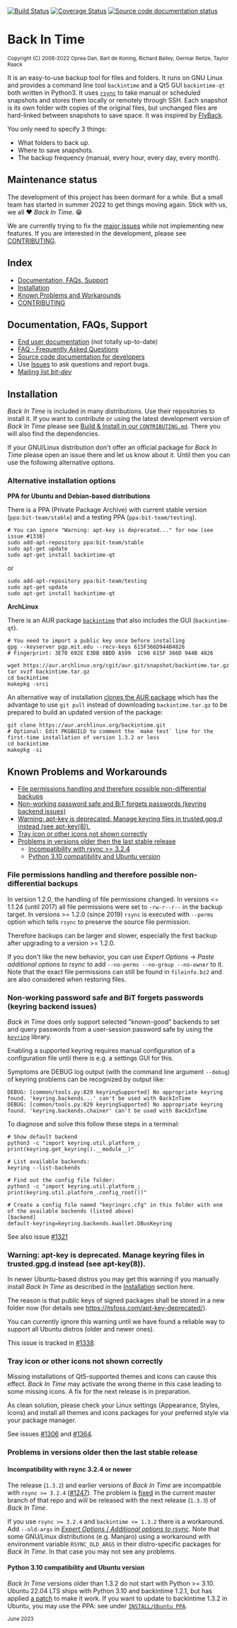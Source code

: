 [![Build Status](https://app.travis-ci.com/bit-team/backintime.svg?branch=master)](https://app.travis-ci.com/bit-team/backintime)
[![Coverage Status](https://coveralls.io/repos/github/bit-team/backintime/badge.svg?branch=master)](https://coveralls.io/github/bit-team/backintime?branch=master)
[![Source code documentation status](https://readthedocs.org/projects/backintime-dev/badge/?version=latest)](http://backintime.readthedocs.org/projects/backintime-dev/en/latest/?badge=latest)

# Back In Time
<sub>Copyright (C) 2008-2022 Oprea Dan, Bart de Koning, Richard Bailey,
Germar Reitze, Taylor Raack<sub>
 
It is an easy-to-use backup tool for files and folders.
It runs on GNU Linux and provides a command line tool `backintime` and a
Qt5 GUI `backintime-qt` both written in Python3. It uses 
[`rsync`](https://rsync.samba.org/) to take manual or scheduled snapshots and
stores them locally or remotely through SSH. Each snapshot is its own folder
with copies of the original files, but unchanged files are hard-linked between
snapshots to save space.
It was inspired by [FlyBack](https://en.wikipedia.org/wiki/FlyBack).

You only need to specify 3 things:

* What folders to back up.
* Where to save snapshots.
* The backup frequency (manual, every hour, every day, every month).

## Maintenance status

The development of this project has been dormant for a while. But a small team has started
in summer 2022 to get things moving again. Stick with us, we all ♥️ _Back In Time_. 😁

We are currently trying to fix the [major issues](https://github.com/bit-team/backintime/issues?q=is%3Aissue+is%3Aopen+label%3AHigh)
while not implementing new features. If you are interested in the development,
please see [CONTRIBUTING](CONTRIBUTING.md).

## Index

- [Documentation, FAQs, Support](#documentation-faqs-support)
- [Installation](#installation)
- [Known Problems and Workarounds](#known-problems-and-workarounds)
- [CONTRIBUTING](CONTRIBUTING.md)

## Documentation, FAQs, Support

 * [End user documentation](https://backintime.readthedocs.org/) (not totally up-to-date)
 * [FAQ - Frequently Asked Questions](FAQ.md)
 * [Source code documentation for developers](https://backintime-dev.readthedocs.org)
 * Use [Issues](https://github.com/bit-team/backintime/issues) to ask questions and report bugs.
 * [Mailing list _bit-dev_](https://mail.python.org/mailman3/lists/bit-dev.python.org/)

## Installation

_Back In Time_ is included in many distributions. Use their repositories to
install it. If you want to contribute or using the latest development version
of _Back In Time_ please see [Build & Install in our
`CONTRIBUTING.md`](CONTRIBUTING.md#build--install). There you will also find the
dependencies.

If your GNU/Linux distribution don't offer an official package for _Back In
Time_ please open an issue there and let us know about it. Until then you can
use the following alternative options.

### Alternative installation options

**PPA for Ubuntu and Debian-based distributions**

There is a PPA (Private Package Archive) with current stable version
(`ppa:bit-team/stable`) and a testing PPA (`ppa:bit-team/testing`).

    # You can ignore "Warning: apt-key is deprecated..." for now (see issue #1338)
    sudo add-apt-repository ppa:bit-team/stable
    sudo apt-get update
    sudo apt-get install backintime-qt

or

    sudo add-apt-repository ppa:bit-team/testing
    sudo apt-get update
    sudo apt-get install backintime-qt

**ArchLinux**

There is an AUR package
[`backintime`](https://aur.archlinux.org/packages/backintime) that also
includes the GUI (`backintime-qt`).

    # You need to import a public key once before installing
    gpg --keyserver pgp.mit.edu --recv-keys 615F366D944B4826
    # Fingerprint: 3E70 692E E3DB 8BDD A599  1C90 615F 366D 944B 4826

    wget https://aur.archlinux.org/cgit/aur.git/snapshot/backintime.tar.gz
    tar xvzf backintime.tar.gz
    cd backintime
    makepkg -srci

An alternative way of installation [clones the AUR
package](https://averagelinuxuser.com/install-aur-manually-helpers/) which has
the advantage to use `git pull` instead of downloading `backintime.tar.gz`
to be prepared to build an updated version of the package:

    git clone https://aur.archlinux.org/backintime.git
    # Optional: Edit PKGBUILD to comment the `make test` line for the first-time installation of version 1.3.2 or less
    cd backintime
    makepkg -si

## Known Problems and Workarounds
 - [File permissions handling and therefore possible non-differential backups](#file-permissions-handling-and-therefore-possible-non-differential-backups)
 - [Non-working password safe and BiT forgets passwords (keyring backend issues)](#non-working-password-safe-and-bit-forgets-passwords-keyring-backend-issues)
 - [Warning: apt-key is deprecated. Manage keyring files in trusted.gpg.d instead (see apt-key(8)).](#warning-apt-key-is-deprecated-manage-keyring-files-in-trustedgpgd-instead-see-apt-key8)
 - [Tray icon or other icons not shown correctly](#tray-icon-or-other-icons-not-shown-correctly)
 - [Problems in versions older then the last stable release](#problems-in-versions-older-then-the-last-stable-release)
   - [Incompatibility with rsync >= 3.2.4](#incompatibility-with-rsync-324-or-newer)
   - [Python 3.10 compatibility and Ubuntu version](#python-310-compatibility-and-ubuntu-version)

### File permissions handling and therefore possible non-differential backups

In version 1.2.0, the handling of file permissions changed.
In versions <= 1.1.24 (until 2017) all file permissions were set to `-rw-r--r--` in the backup target.
In versions >= 1.2.0 (since 2019) `rsync` is executed with `--perms` option which tells `rsync` to
preserve the source file permission.

Therefore backups can be larger and slower, especially the first backup after upgrading to a version >= 1.2.0.

If you don't like the new behavior, you can use _Expert Options_ -> _Paste additional options to rsync_
to add `--no-perms --no-group --no-owner` to it.
Note that the exact file permissions can still be found in `fileinfo.bz2` and are also considered when restoring
files.

### Non-working password safe and BiT forgets passwords (keyring backend issues)

_Back in Time_ does only support selected "known-good" backends
to set and query passwords from a user-session password safe by
using the [`keyring`](https://github.com/jaraco/keyring) library.

Enabling a supported keyring requires manual configuration of a configuration file until there is e.g. a settings GUI for this.

Symptoms are DEBUG log output (with the command line argument `--debug`) of keyring problems can be recognized by output like:

```
DEBUG: [common/tools.py:829 keyringSupported] No appropriate keyring found. 'keyring.backends...' can't be used with BackInTime
DEBUG: [common/tools.py:829 keyringSupported] No appropriate keyring found. 'keyring.backends.chainer' can't be used with BackInTime
```

To diagnose and solve this follow these steps in a terminal:

```
# Show default backend
python3 -c "import keyring.util.platform_; print(keyring.get_keyring().__module__)"

# List available backends:
keyring --list-backends 

# Find out the config file folder:
python3 -c "import keyring.util.platform_; print(keyring.util.platform_.config_root())"

# Create a config file named "keyringrc.cfg" in this folder with one of the available backends (listed above)
[backend]
default-keyring=keyring.backends.kwallet.DBusKeyring
```

See also issue [#1321](https://github.com/bit-team/backintime/issues/1321)

### Warning: apt-key is deprecated. Manage keyring files in trusted.gpg.d instead (see apt-key(8)).

In newer Ubuntu-based distros you may get this warning if you manually install _Back In Time_
as described in the [Installation](#installation) section here.

The reason is that public keys of signed packages shall be stored in a new folder now
(for details see https://itsfoss.com/apt-key-deprecated/).

You can currently ignore this warning until we have found a reliable way
to support all Ubuntu distros (older and newer ones).

This issue is tracked in [#1338](https://github.com/bit-team/backintime/issues/1338).

### Tray icon or other icons not shown correctly

Missing installations of Qt5-supported themes and icons can cause this effect.
_Back In Time_ may activate the wrong theme in this
case leading to some missing icons. A fix for the next release is in preparation.

As clean solution, please check your Linux settings (Appearance, Styles, Icons)
and install all themes and icons packages for your preferred style via
your package manager.

See issues [#1306](https://github.com/bit-team/backintime/issues/1306)
and [#1364](https://github.com/bit-team/backintime/issues/1364).

### Problems in versions older then the last stable release
#### Incompatibility with rsync 3.2.4 or newer

The release (`1.3.2`) and earlier versions of _Back In Time_ are incompatible with `rsync >= 3.2.4` ([#1247](https://github.com/bit-team/backintime/issues/1247)). The problem is [fixed](https://github.com/bit-team/backintime/pull/1351) in the current master branch of that repo and will be released with the next release (`1.3.3`) of _Back In Time_.

If you use `rsync >= 3.2.4` and `backintime <= 1.3.2` there is a workaround. Add `--old-args` in [_Expert Options_ / _Additional options to rsync_](https://backintime.readthedocs.io/en/latest/settings.html#expert-options). Note that some GNU/Linux distributions (e.g. Manjaro) using a workaround with environment variable `RSYNC_OLD_ARGS` in their distro-specific packages for _Back In Time_. In that case you may not see any problems.

#### Python 3.10 compatibility and Ubuntu version

_Back In Time_ versions older than 1.3.2 do not start with Python >= 3.10.
Ubuntu 22.04 LTS ships with Python 3.10 and backintime 1.2.1, but has applied
[a patch](https://bugs.launchpad.net/ubuntu/+source/backintime/+bug/1976164/+attachment/5593556/+files/backintime_1.2.1-3_1.2.1-3ubuntu0.1.diff)
to make it work. If you want to update to backintime 1.3.2 in Ubuntu, you may use the PPA: see under [`INSTALL/Ubuntu PPA`](#Ubuntu-PPA).

<sub>June 2023</sub>
